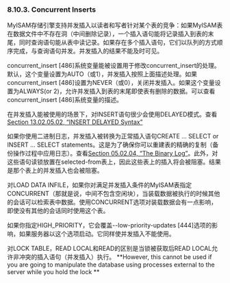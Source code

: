 ### 8.10.3. Concurrent Inserts
MyISAM存储引擎支持并发插入以读者和写者针对某个表的竞争：如果MyISAM表在数据文件中不存在洞（中间删除记录），一个插入语句能将记录插入到表的末尾，同时查询语句能从表中读记录。如果存在多个插入语句，它们以队列的方式顺序完成，与查询语句并发。并发插入的结果不能及时可见。

concurrent_insert [486]系统变量能被设置用于修改concurrent\_insert的处理。默认，这个变量设置为AUTO（或1），并发插入按照上面描述处理。如果concurrent\_insert [486]设置为NEVER（或0），关闭并发插入。如果这个变量设置为ALWAYS(or 2)，允许并发插入到表的末尾即使表有删除的数据。可以查看 concurrent\_insert [486]系统变量的描述。

在并发插入能被使用的场景下，对INSERT语句很少会使用DELAYED模式。查看[Section 13.02.05.02, “INSERT DELAYED Syntax”][13.02.05.02]

[13.02.05.02]: ./docs/Chapter_13/13.02.05_INSERT_DELAYED_Syntax.md#13.02.05.02

如果你使用二进制日志，并发插入被转换为正常插入语句CREATE ... 
SELECT or INSERT ... SELECT statements。这是为了确保你可以重建表的精确的复制（备份操作过程中应用日志）。查看[Section 05.02.04, “The Binary Log”][05.02.04]。此外，对这些语句读锁放置在selected-from表上，因此这些表上的插入将会被阻塞。结果是那个表上的并发插入也会被阻塞。

对LOAD DATA INFILE，如果你对满足并发插入条件的MyISAM表指定CONCURRENT（那就是说，中间不包含空闲块），当装载数据被执行的时候其他的会话可以检索表中数据。使用CONCURRENT选项对装载数据会有一点影响，即使没有其他的会话同时使用这个表。

如果你指定HIGH_PRIORITY，它会覆盖--low-priority-updates [444]选项的影响，如果服务器以这个选项启动。它同样使并发插入不能使用。

对LOCK TABLE，READ LOCAL和READ的区别是当锁被获取后READ LOCAL允许非冲突的插入语句（并发插入）执行。
**However, this cannot be used if you are going to manipulate the database using processes external to the server while you hold the lock **

[05.02.04]: ./docs/Chapter_05/05.02.04_The_Binary_Log.md
